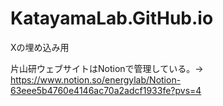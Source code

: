 # KatayamaLab.GitHub.io

Xの埋め込み用

片山研ウェブサイトはNotionで管理している。→ https://www.notion.so/energylab/Notion-63eee5b4760e4146ac70a2adcf1933fe?pvs=4
